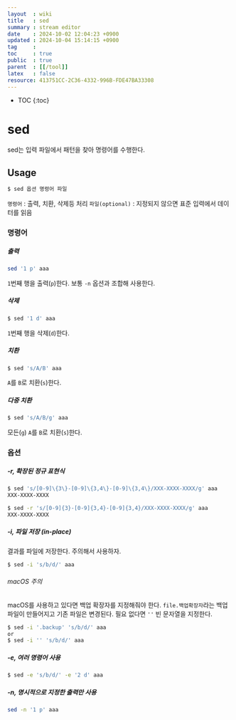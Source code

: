```yaml
---
layout  : wiki
title   : sed
summary : stream editor
date    : 2024-10-02 12:04:23 +0900
updated : 2024-10-04 15:14:15 +0900
tag     :
toc     : true
public  : true
parent  : [[/tool]]
latex   : false
resource: 413751CC-2C36-4332-996B-FDE47BA33308
---
```

* TOC
{:toc}

# sed
sed는 입력 파일에서 패턴을 찾아 명령어를 수행한다.

## Usage

```sh
$ sed 옵션 명령어 파일
```
`명령어` : 출력, 치환, 삭제등 처리
`파일(optional)` : 지정되지 않으면 표준 입력에서 데이터를 읽음

### 명령어

##### 출력

```sh
sed '1 p' aaa
```
`1`번째 행을 출력(`p`)한다. 보통 `-n` 옵션과 조합해 사용한다.

##### 삭제
```sh
$ sed '1 d' aaa
```
`1`번째 행을 삭제(`d`)한다.

##### 치환
```sh
$ sed 's/A/B' aaa
```
`A`를 `B`로 치환(`s`)한다.

##### 다중 치환
```sh
$ sed 's/A/B/g' aaa
```

모든(`g`) `A`를 `B`로 치환(`s`)한다.

### 옵션

##### -r, 확장된 정규 표현식
```sh
$ sed 's/[0-9]\{3\}-[0-9]\{3,4\}-[0-9]\{3,4\}/XXX-XXXX-XXXX/g' aaa
XXX-XXXX-XXXX

$ sed -r 's/[0-9]{3}-[0-9]{3,4}-[0-9]{3,4}/XXX-XXXX-XXXX/g' aaa
XXX-XXXX-XXXX
```

##### -i, 파일 저장 (in-place)
결과를 파일에 저장한다. 주의해서 사용하자.
```sh
$ sed -i 's/b/d/' aaa
```

###### macOS 주의
macOS를 사용하고 있다면 백업 확장자를 지정해줘야 한다.
`file.백업확장자`라는 백업 파일이 만들어지고 기존 파일은 변경된다.
필요 없다면 `''` 빈 문자열을 지정한다.
```sh
$ sed -i '.backup' 's/b/d/' aaa
or
$ sed -i '' 's/b/d/' aaa
```

##### -e, 여러 명령어 사용
```sh
$ sed -e 's/b/d/' -e '2 d' aaa
```

##### -n, 명시적으로 지정한 출력만 사용
```sh
sed -n '1 p' aaa
```
